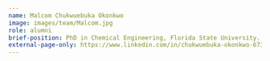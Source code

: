 ```yaml
---
name: Malcom Chukwuebuka Okonkwo 
image: images/team/Malcom.jpg
role: alumni
brief-position: PhD in Chemical Engineering, Florida State University.
external-page-only: https://www.linkedin.com/in/chukwuebuka-okonkwo-673a9021b
---
```

